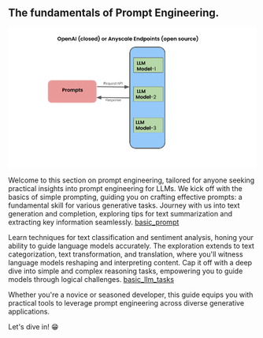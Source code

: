 ## The fundamentals of Prompt Engineering.

<img src="./images/prompt_req_resp.png" height="35%" width="%65">

Welcome to this section on prompt engineering, tailored for anyone seeking practical insights into prompt engineering for LLMs. We kick off with the basics of simple prompting, guiding you on crafting effective prompts: a fundamental skill for various generative tasks. Journey with us into text generation and completion, exploring tips for text summarization and extracting key information seamlessly. [basic_prompt](./1_basic_prompt.ipynb)
    
Learn techniques for text classification and sentiment analysis, honing your ability to guide language models accurately. The exploration extends to text categorization, text transformation, and translation, where you'll witness language models reshaping and interpreting content. Cap it off with a deep dive into simple and complex reasoning tasks, empowering you to guide models through logical challenges. [basic_llm_tasks](./2_basic_llm_tasks.ipynb)

Whether you're a novice or seasoned developer, this guide equips you with practical tools to leverage prompt engineering across diverse generative applications. 
    
 Let's dive in! 😁